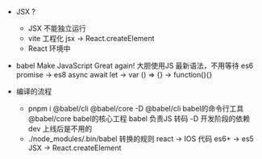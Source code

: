 - JSX ?
    - JSX 不能独立运行
    - vite 工程化 
        jsx -> React.createElement
    - React 环境中

- babel
    Make JavaScript Great again!
    大胆使用JS 最新语法，不用等待
    es6 promise -> es8 async await
    let -> var
    () => {} -> function(){}

- 编译的流程
    - pnpm i @babel/cli @babel/core -D
        @babel/cli babel的命令行工具
        @babel/core babel的核心工程
        babel 负责JS 转码
        -D 开发阶段的依赖 dev
        上线后是不用的 
    - ./node_modules/.bin/babel
        转换的规则
        react -> IOS 代码
        es6+ -> es5
        JSX -> React.createElement